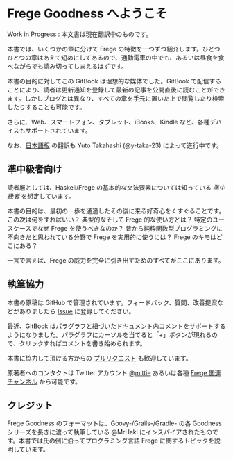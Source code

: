 # Frege Goodness へようこそ

Work in Progress : 本文書は現在翻訳中のものです。

本書では、いくつかの章に分けて Frege の特徴を一つずつ紹介します。ひとつひとつの章はあえて短めにしてあるので、通勤電車の中でも、あるいは昼食を食べながらでも読み切ってしまえるはずです。

本書の目的に対してこの GitBook は理想的な媒体でした。GitBook で配信することにより、読者は更新通知を登録して最新の記事を公開直後に読むことができます。しかしブログとは異なり、すべての章を手元に置いた上で閲覧したり検索したりすることも可能です。

さらに、Web、スマートフォン、タブレット、iBooks、Kindle など、各種デバイスもサポートされています。

なお、[日本語版](https://www.gitbook.com/book/y-taka-23/frege-goodness-jp/) の翻訳も Yuto Takahashi (@y-taka-23) によって進行中です。

## 準中級者向け

読者層としては、Haskell/Frege の基本的な文法要素については知っている _準中級者_ を想定しています。

本書の目的は、最初の一歩を通過したその後に来る好奇心をくすぐることです。この次は何をすればいい？ 典型的なそして Frege 的な使い方とは？ 特定のユースケースでなぜ Frege を使うべきなのか？ 昔から純粋関数型プログラミングに不向きだと思われている分野で Frege を実用的に使うには？ Frege のキモはどこにある？

一言で言えば、Frege の威力を完全に引き出すためのすべてがここにあります。

## 執筆協力

本書の原稿は GitHub で管理されています。フィードバック、質問、改善提案などがありましたら [Issue](https://github.com/Dierk/FregeGoodness/issues) に登録してください。

最近、GitBook はパラグラフと紐づいたドキュメント内コメントをサポートするようになりました。パラグラフにカーソルを当てると「+」ボタンが現れるので、クリックすればコメントを書き始められます。

本書に協力して頂ける方からの [プルリクエスト](https://github.com/Dierk/FregeGoodness/pulls) も歓迎しています。

原著者へのコンタクトは Twitter アカウント [@mittie](https://twitter.com/mittie) あるいは各種 [Frege 関連チャンネル](https://github.com/Frege/frege#contact) から可能です。

## クレジット

Frege Goodness のフォーマットは、Goovy-/Grails-/Gradle- の各 Goodness シリーズを長きに渡って執筆している @MrHaki にインスパイアされたものです。本書では氏の例に沿ってプログラミング言語 Frege に関するトピックを説明しています。
